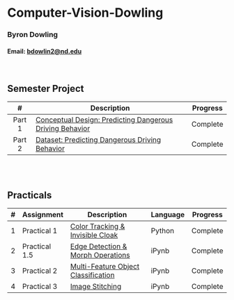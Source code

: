 # Computer-Vision-Dowling

### Byron Dowling
#### Email: bdowlin2@nd.edu

<br />

## Semester Project

|       #        | Description    | Progress    |
| :------------: | ---------------| ----------- |
| Part 1 | [Conceptual Design: Predicting Dangerous Driving Behavior](https://github.com/Byron-Dowling/Computer-Vision-Dowling/tree/main/Part%201) |  Complete   |
| Part 2 | [Dataset: Predicting Dangerous Driving Behavior](https://github.com/Byron-Dowling/Computer-Vision-Dowling/tree/main/Part%202) |  Complete   |

<br />
<br />

## Practicals

|   #   | Assignment          | Description                                 | Language | Progress    |
| :---: | --------------- | ------------------------------------------- | -------- | ----------- |
|   1   |  Practical 1  | [Color Tracking & Invisible Cloak](https://github.com/Byron-Dowling/Computer-Vision-Dowling/tree/main/Practicals/Assignment%201)          | Python  |  Complete   |
|   2   |  Practical 1.5  | [Edge Detection & Morph Operations](https://github.com/Byron-Dowling/Computer-Vision-Dowling/tree/main/Practicals/Assignment%201.5)          | iPynb  |  Complete   |
|   3   |  Practical 2  | [Multi-Feature Object Classification](https://github.com/Byron-Dowling/Computer-Vision-Dowling/tree/main/Practicals/Assignment%202)          | iPynb  |  Complete   |
|   4   |  Practical 3  | [Image Stitching]()          | iPynb  |  Complete   |

